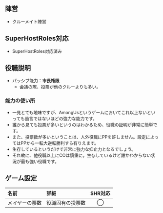 ## 陣営
- クルーメイト陣営

## SuperHostRoles対応
- SuperHostRoles対応済み

## 役職説明
- パッシブ能力：**市長権限**
  - 会議の際、投票が他のクルーよりも多い。

### 能力の使い所
- 一見とても地味ですが、AmongUsというゲームにおいてこれ以上ないといっても過言ではないほどの強力な能力です。
- 誰から見ても投票が多いというのはわかるため、役職の証明が非常に簡単です。
- また、投票数が多いということは、人外役職にPPを許しません。設定によってはPPから一転大逆転勝利すら有りえます。
- 生存しているというだけで非常に強力な抑止力となるでしょう。
- それ故に、他役職以上にCOは慎重に。生存しているけど誰かわからない状況が最も強い役職です。

## ゲーム設定
| 名前 | 詳細 | SHR対応 |
| :-- | :-- | :--: |
| メイヤーの票数 | 役職固有の投票数 | ◯ |
